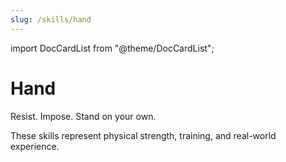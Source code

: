 ```yaml
---
slug: /skills/hand
---
```


import DocCardList from "@theme/DocCardList";

# Hand

Resist. Impose. Stand on your own.

These skills represent physical strength, training, and real-world experience.

<DocCardList />
